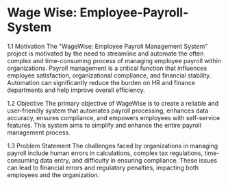 # Wage Wise: Employee-Payroll-System
1.1	Motivation
The "WageWise: Employee Payroll Management System" project is motivated by the need to streamline and automate the often complex and time-consuming process of managing employee payroll within organizations. Payroll management is a critical function that influences employee satisfaction, organizational compliance, and financial stability. Automation can significantly reduce the burden on HR and finance departments and help improve overall efficiency.

1.2	Objective
The primary objective of WageWise is to create a reliable and user-friendly system that automates payroll processing, enhances data accuracy, ensures compliance, and empowers employees with self-service features. This system aims to simplify and enhance the entire payroll management process.

1.3	Problem Statement
The challenges faced by organizations in managing payroll include human errors in calculations, complex tax regulations, time-consuming data entry, and difficulty in ensuring compliance. These issues can lead to financial errors and regulatory penalties, impacting both employees and the organization.

